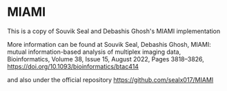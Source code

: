 MIAMI
================
This is a copy of Souvik Seal and Debashis Ghosh's MIAMI implementation

More information can be found at 
Souvik Seal, Debashis Ghosh, MIAMI: mutual information-based analysis of multiplex imaging data, Bioinformatics, Volume 38, Issue 15, August 2022, Pages 3818–3826, https://doi.org/10.1093/bioinformatics/btac414

and also under the official repository 
https://github.com/sealx017/MIAMI
